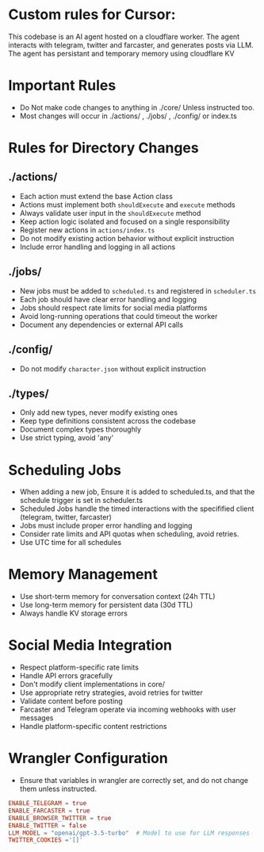 # Custom rules for Cursor:
This codebase is an AI agent hosted on a cloudflare worker. 
The agent interacts with telegram, twitter and farcaster, and generates posts via LLM.
The agent has persistant and temporary memory using cloudflare KV

# Important Rules
- Do Not make code changes to anything in ./core/ Unless instructed too.
- Most changes will occur in ./actions/ , ./jobs/ , ./config/ or index.ts

# Rules for Directory Changes

## ./actions/
- Each action must extend the base Action class
- Actions must implement both `shouldExecute` and `execute` methods
- Always validate user input in the `shouldExecute` method
- Keep action logic isolated and focused on a single responsibility
- Register new actions in `actions/index.ts`
- Do not modify existing action behavior without explicit instruction
- Include error handling and logging in all actions

## ./jobs/
- New jobs must be added to `scheduled.ts` and registered in `scheduler.ts`
- Each job should have clear error handling and logging
- Jobs should respect rate limits for social media platforms
- Avoid long-running operations that could timeout the worker
- Document any dependencies or external API calls

## ./config/
- Do not modify `character.json` without explicit instruction

## ./types/
- Only add new types, never modify existing ones
- Keep type definitions consistent across the codebase
- Document complex types thoroughly
- Use strict typing, avoid 'any'

# Scheduling Jobs
- When adding a new job, Ensure it is added to scheduled.ts, and that the schedule trigger is set in scheduler.ts
- Scheduled Jobs handle the timed interactions with the specifified client (telegram, twitter, farcaster)
- Jobs must include proper error handling and logging
- Consider rate limits and API quotas when scheduling, avoid retries.
- Use UTC time for all schedules

# Memory Management
- Use short-term memory for conversation context (24h TTL)
- Use long-term memory for persistent data (30d TTL)
- Always handle KV storage errors

# Social Media Integration
- Respect platform-specific rate limits
- Handle API errors gracefully
- Don't modify client implementations in core/
- Use appropriate retry strategies, avoid retries for twitter
- Validate content before posting
- Farcaster and Telegram operate via incoming webhooks with user messages
- Handle platform-specific content restrictions

# Wrangler Configuration
- Ensure that variables in wrangler are correctly set, and do not change them unless instructed. 
```toml
ENABLE_TELEGRAM = true
ENABLE_FARCASTER = true
ENABLE_BROWSER_TWITTER = true
ENABLE_TWITTER = false 
LLM_MODEL = "openai/gpt-3.5-turbo"  # Model to use for LLM responses
TWITTER_COOKIES ='[]'
```


